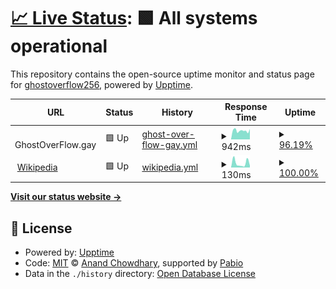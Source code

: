 # [📈 Live Status](https://GhostDog98.github.io/upptime): <!--live status--> **🟩 All systems operational**

This repository contains the open-source uptime monitor and status page for [ghostoverflow256](https://GhostDog98.github.io/upptime), powered by [Upptime](https://github.com/upptime/upptime).

<!--start: status pages-->
<!-- This summary is generated by Upptime (https://github.com/upptime/upptime) -->
<!-- Do not edit this manually, your changes will be overwritten -->
<!-- prettier-ignore -->
| URL | Status | History | Response Time | Uptime |
| --- | ------ | ------- | ------------- | ------ |
| <img alt="" src="https://icons.duckduckgo.com/ip3/ghostoverflow.gay.ico" height="13"> GhostOverFlow.gay | 🟩 Up | [ghost-over-flow-gay.yml](https://github.com/GhostDog98/upptime/commits/HEAD/history/ghost-over-flow-gay.yml) | <details><summary><img alt="Response time graph" src="./graphs/ghost-over-flow-gay/response-time-week.png" height="20"> 942ms</summary><br><a href="https://GhostDog98.github.io/upptime/history/ghost-over-flow-gay"><img alt="Response time 4293" src="https://img.shields.io/endpoint?url=https%3A%2F%2Fraw.githubusercontent.com%2FGhostDog98%2Fupptime%2FHEAD%2Fapi%2Fghost-over-flow-gay%2Fresponse-time.json"></a><br><a href="https://GhostDog98.github.io/upptime/history/ghost-over-flow-gay"><img alt="24-hour response time 926" src="https://img.shields.io/endpoint?url=https%3A%2F%2Fraw.githubusercontent.com%2FGhostDog98%2Fupptime%2FHEAD%2Fapi%2Fghost-over-flow-gay%2Fresponse-time-day.json"></a><br><a href="https://GhostDog98.github.io/upptime/history/ghost-over-flow-gay"><img alt="7-day response time 942" src="https://img.shields.io/endpoint?url=https%3A%2F%2Fraw.githubusercontent.com%2FGhostDog98%2Fupptime%2FHEAD%2Fapi%2Fghost-over-flow-gay%2Fresponse-time-week.json"></a><br><a href="https://GhostDog98.github.io/upptime/history/ghost-over-flow-gay"><img alt="30-day response time 3233" src="https://img.shields.io/endpoint?url=https%3A%2F%2Fraw.githubusercontent.com%2FGhostDog98%2Fupptime%2FHEAD%2Fapi%2Fghost-over-flow-gay%2Fresponse-time-month.json"></a><br><a href="https://GhostDog98.github.io/upptime/history/ghost-over-flow-gay"><img alt="1-year response time 4293" src="https://img.shields.io/endpoint?url=https%3A%2F%2Fraw.githubusercontent.com%2FGhostDog98%2Fupptime%2FHEAD%2Fapi%2Fghost-over-flow-gay%2Fresponse-time-year.json"></a></details> | <details><summary><a href="https://GhostDog98.github.io/upptime/history/ghost-over-flow-gay">96.19%</a></summary><a href="https://GhostDog98.github.io/upptime/history/ghost-over-flow-gay"><img alt="All-time uptime 96.45%" src="https://img.shields.io/endpoint?url=https%3A%2F%2Fraw.githubusercontent.com%2FGhostDog98%2Fupptime%2FHEAD%2Fapi%2Fghost-over-flow-gay%2Fuptime.json"></a><br><a href="https://GhostDog98.github.io/upptime/history/ghost-over-flow-gay"><img alt="24-hour uptime 100.00%" src="https://img.shields.io/endpoint?url=https%3A%2F%2Fraw.githubusercontent.com%2FGhostDog98%2Fupptime%2FHEAD%2Fapi%2Fghost-over-flow-gay%2Fuptime-day.json"></a><br><a href="https://GhostDog98.github.io/upptime/history/ghost-over-flow-gay"><img alt="7-day uptime 96.19%" src="https://img.shields.io/endpoint?url=https%3A%2F%2Fraw.githubusercontent.com%2FGhostDog98%2Fupptime%2FHEAD%2Fapi%2Fghost-over-flow-gay%2Fuptime-week.json"></a><br><a href="https://GhostDog98.github.io/upptime/history/ghost-over-flow-gay"><img alt="30-day uptime 97.23%" src="https://img.shields.io/endpoint?url=https%3A%2F%2Fraw.githubusercontent.com%2FGhostDog98%2Fupptime%2FHEAD%2Fapi%2Fghost-over-flow-gay%2Fuptime-month.json"></a><br><a href="https://GhostDog98.github.io/upptime/history/ghost-over-flow-gay"><img alt="1-year uptime 96.45%" src="https://img.shields.io/endpoint?url=https%3A%2F%2Fraw.githubusercontent.com%2FGhostDog98%2Fupptime%2FHEAD%2Fapi%2Fghost-over-flow-gay%2Fuptime-year.json"></a></details>
| <img alt="" src="https://icons.duckduckgo.com/ip3/en.wikipedia.org.ico" height="13"> [Wikipedia](https://en.wikipedia.org) | 🟩 Up | [wikipedia.yml](https://github.com/GhostDog98/upptime/commits/HEAD/history/wikipedia.yml) | <details><summary><img alt="Response time graph" src="./graphs/wikipedia/response-time-week.png" height="20"> 130ms</summary><br><a href="https://GhostDog98.github.io/upptime/history/wikipedia"><img alt="Response time 177" src="https://img.shields.io/endpoint?url=https%3A%2F%2Fraw.githubusercontent.com%2FGhostDog98%2Fupptime%2FHEAD%2Fapi%2Fwikipedia%2Fresponse-time.json"></a><br><a href="https://GhostDog98.github.io/upptime/history/wikipedia"><img alt="24-hour response time 69" src="https://img.shields.io/endpoint?url=https%3A%2F%2Fraw.githubusercontent.com%2FGhostDog98%2Fupptime%2FHEAD%2Fapi%2Fwikipedia%2Fresponse-time-day.json"></a><br><a href="https://GhostDog98.github.io/upptime/history/wikipedia"><img alt="7-day response time 130" src="https://img.shields.io/endpoint?url=https%3A%2F%2Fraw.githubusercontent.com%2FGhostDog98%2Fupptime%2FHEAD%2Fapi%2Fwikipedia%2Fresponse-time-week.json"></a><br><a href="https://GhostDog98.github.io/upptime/history/wikipedia"><img alt="30-day response time 160" src="https://img.shields.io/endpoint?url=https%3A%2F%2Fraw.githubusercontent.com%2FGhostDog98%2Fupptime%2FHEAD%2Fapi%2Fwikipedia%2Fresponse-time-month.json"></a><br><a href="https://GhostDog98.github.io/upptime/history/wikipedia"><img alt="1-year response time 177" src="https://img.shields.io/endpoint?url=https%3A%2F%2Fraw.githubusercontent.com%2FGhostDog98%2Fupptime%2FHEAD%2Fapi%2Fwikipedia%2Fresponse-time-year.json"></a></details> | <details><summary><a href="https://GhostDog98.github.io/upptime/history/wikipedia">100.00%</a></summary><a href="https://GhostDog98.github.io/upptime/history/wikipedia"><img alt="All-time uptime 100.00%" src="https://img.shields.io/endpoint?url=https%3A%2F%2Fraw.githubusercontent.com%2FGhostDog98%2Fupptime%2FHEAD%2Fapi%2Fwikipedia%2Fuptime.json"></a><br><a href="https://GhostDog98.github.io/upptime/history/wikipedia"><img alt="24-hour uptime 100.00%" src="https://img.shields.io/endpoint?url=https%3A%2F%2Fraw.githubusercontent.com%2FGhostDog98%2Fupptime%2FHEAD%2Fapi%2Fwikipedia%2Fuptime-day.json"></a><br><a href="https://GhostDog98.github.io/upptime/history/wikipedia"><img alt="7-day uptime 100.00%" src="https://img.shields.io/endpoint?url=https%3A%2F%2Fraw.githubusercontent.com%2FGhostDog98%2Fupptime%2FHEAD%2Fapi%2Fwikipedia%2Fuptime-week.json"></a><br><a href="https://GhostDog98.github.io/upptime/history/wikipedia"><img alt="30-day uptime 100.00%" src="https://img.shields.io/endpoint?url=https%3A%2F%2Fraw.githubusercontent.com%2FGhostDog98%2Fupptime%2FHEAD%2Fapi%2Fwikipedia%2Fuptime-month.json"></a><br><a href="https://GhostDog98.github.io/upptime/history/wikipedia"><img alt="1-year uptime 100.00%" src="https://img.shields.io/endpoint?url=https%3A%2F%2Fraw.githubusercontent.com%2FGhostDog98%2Fupptime%2FHEAD%2Fapi%2Fwikipedia%2Fuptime-year.json"></a></details>

<!--end: status pages-->

[**Visit our status website →**](https://GhostDog98.github.io/upptime)

## 📄 License

- Powered by: [Upptime](https://github.com/upptime/upptime)
- Code: [MIT](./LICENSE) © [Anand Chowdhary](https://anandchowdhary.com), supported by [Pabio](https://pabio.com)
- Data in the `./history` directory: [Open Database License](https://opendatacommons.org/licenses/odbl/1-0/)
